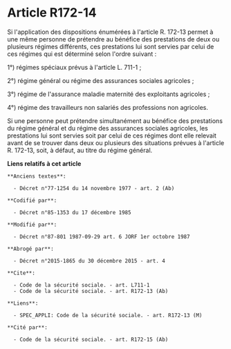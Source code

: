 # Article R172-14

Si l'application des dispositions énumérées à l'article R. 172-13 permet à une même personne de prétendre au bénéfice des
prestations de deux ou plusieurs régimes différents, ces prestations lui sont servies par celui de ces régimes qui est
déterminé selon l'ordre suivant : 

1°) régimes spéciaux prévus à l'article L. 711-1 ; 

2°) régime général ou régime des assurances sociales agricoles ;

3°) régime de l'assurance maladie maternité des exploitants agricoles ; 

4°) régime des travailleurs non salariés des professions non agricoles. 

Si une personne peut prétendre simultanément au bénéfice des prestations du régime général et du régime des assurances
sociales agricoles, les prestations lui sont servies soit par celui de ces régimes dont elle relevait avant de se trouver
dans deux ou plusieurs des situations prévues à l'article R. 172-13, soit, à défaut, au titre du régime général.

**Liens relatifs à cet article**

	**Anciens textes**:

	  - Décret n°77-1254 du 14 novembre 1977 - art. 2 (Ab)

	**Codifié par**:

	  - Décret n°85-1353 du 17 décembre 1985

	**Modifié par**:

	  - Décret n°87-801 1987-09-29 art. 6 JORF 1er octobre 1987

	**Abrogé par**:

	  - Décret n°2015-1865 du 30 décembre 2015 - art. 4

	**Cite**:

	  - Code de la sécurité sociale. - art. L711-1
	  - Code de la sécurité sociale. - art. R172-13 (Ab)

	**Liens**:

	  - SPEC_APPLI: Code de la sécurité sociale. - art. R172-13 (M)

	**Cité par**:

	  - Code de la sécurité sociale. - art. R172-15 (Ab)
